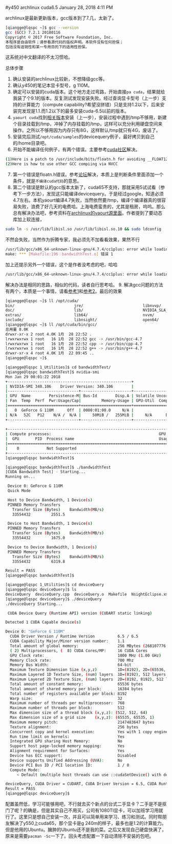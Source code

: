 #y450 archlinux cuda6.5
January 28, 2018 4:11 PM

archlinux是最新更新版本，gcc版本到了7.几，太新了。
```bash
[qiangge@lqspc ~]$ gcc --version
gcc (GCC) 7.2.1 20180116
Copyright © 2017 Free Software Foundation, Inc.
本程序是自由软件；请参看源代码的版权声明。本软件没有任何担保；
包括没有适销性和某一专用目的下的适用性担保。
```
这系统对中文翻译的不太习惯哈。

总体步骤
1. 确认安装的archlinux比较新，不想降级gcc等。
2. 确认y450的笔记本显卡型号，g 110M。
3. 确定可以安装的cuda版本。这个地方走过弯路，开始直接`pa cuda`，结果就给我装了个9.1的版本。反复测试发现安装失败。经过查询显卡型号（上一步）支持的计算能力（compute capability?希望没拼错）只是支持1.2以下，后来安装完发现是1.1.而1.2以下的最多安装cuda-6.5以前的版本。
4. `yaourt cuda`找到[相关版本](https://aur.archlinux.org/packages/cuda65/)安装（上一步），安装过程中遇到/tmp不够用，新建个目录挂载到/tmp，冲掉了内存挂载的/tmp，这样可以充分利用硬盘空间来操作。之所以不够用因为内存只有8G，这样默认/tmp就只有4G，废话了。
5. 安装完后测试`/opt/cuda/samples`的devicequery例子，最好拷贝到自己的/home目录吧。
6. 开始不能编译任何例子，有两个错误。主要参考[cuda社区](https://devtalk.nvidia.com/default/topic/1023776/-request-add-nvcc-compatibility-with-glibc-2-26/)解决。
```bash
(1)Here is a patch to /usr/include/bits/floatn.h for avoiding __FLOAT128 only when compiling via NVCC
(2)Here is how to use other GCC compiing via NVCC
```

7. 第一个错误是floatn.h错误。参考[论坛](https://www.reddit.com/r/archlinux/comments/6zrmn1/torch_on_arch/)解决，本质上是判断条件里面添加一个条件，就是`不编译cuda代码`的意思。
8. 第二个错误是默认的gcc版本太新了，cuda65不支持，那就采用5试试看（参考下一步方法），发现这只能编译devicequery。于是经过google，知道必须4.7左右。本机yaourt编译4.7失败，当然依然要/tmp，编译个编译器真的很容易失败，浪费了好几天的电费哈。上海电费蛮贵的，尤其是租房，呜呜。那么总有解决办法吧，参考资料在[archlinux的yaourt源里面](https://aur.archlinux.org/packages/gcc47/)。作者提到了要动态库加上软连接，
```bash
sudo ln -s /usr/lib/libisl.so /usr/lib/libisl.so.10 && sudo ldconfig
```
不然会失败，当然作为折腾专家，我必须先不加看看效果，果然不行
```bash
/usr/lib/gcc/x86_64-unknown-linux-gnu/4.7.4/cc1plus: error while loading shared libraries: libisl.so.10: cannot open shared object file: No such file or directory
make: *** [Makefile:196：bandwidthTest.o] 错误 1
```
加上还提示另外一个错误，这个是作者没考虑的吧，哈哈
```bash
/usr/lib/gcc/x86_64-unknown-linux-gnu/4.7.4/cc1plus: error while loading shared libraries: libmpfr.so.4: cannot open shared object file: No such file or directory
```
解决办法是相同的思路，相似的代码，读者自行思考哈。
9. 解决gcc问题的方法有两个，本质是一个事情，请看[参考1](https://liaa.dc.uba.ar/node/12)和[参考2](https://aur.archlinux.org/packages/cuda65/)。最后的效果
```bash
[qiangge@lqspc ~]$ ll /opt/cuda/
bin/                          jre/                          libnvvp/                      samples/
doc/                          lib/                          NVIDIA_SLA_cuDNN_Support.txt  share/
extras/                       lib64/                        nvvm/                         src/
include/                      libnsight/                    open64/                       tools/
[qiangge@lqspc ~]$ ll /opt/cuda/bin/gcc/
总用量 8.0K
drwxr-xr-x 2 root 4.0K 1月  28 22:52 .
lrwxrwxrwx 1 root   16 1月  28 22:52 gcc -> /usr/bin/gcc-4.7
lrwxrwxrwx 1 root   16 1月  28 22:52 cpp -> /usr/bin/cpp-4.7
lrwxrwxrwx 1 root   16 1月  28 22:52 g++ -> /usr/bin/g++-4.7
drwxr-xr-x 4 root 4.0K 1月  22 09:45 ..
[qiangge@lqspc ~]$ 
```

```bash
[qiangge@lqspc 1_Utilities]$ cd bandwidthTest/
[qiangge@lqspc bandwidthTest]$ nvidia-smi
Mon Jan 29 00:01:22 2018       
+------------------------------------------------------+                       
| NVIDIA-SMI 340.106    Driver Version: 340.106        |                       
|-------------------------------+----------------------+----------------------+
| GPU  Name        Persistence-M| Bus-Id        Disp.A | Volatile Uncorr. ECC |
| Fan  Temp  Perf  Pwr:Usage/Cap|         Memory-Usage | GPU-Util  Compute M. |
|===============================+======================+======================|
|   0  GeForce G 110M      Off  | 0000:01:00.0     N/A |                  N/A |
| N/A   52C   P12    N/A /  N/A |     50MiB /   255MiB |     N/A      Default |
+-------------------------------+----------------------+----------------------+
                                                                               
+-----------------------------------------------------------------------------+
| Compute processes:                                               GPU Memory |
|  GPU       PID  Process name                                     Usage      |
|=============================================================================|
|    0            Not Supported                                               |
+-----------------------------------------------------------------------------+
[qiangge@lqspc bandwidthTest]$ 
```

```bash
[qiangge@lqspc bandwidthTest]$ ./bandwidthTest 
[CUDA Bandwidth Test] - Starting...
Running on...

 Device 0: GeForce G 110M
 Quick Mode

 Host to Device Bandwidth, 1 Device(s)
 PINNED Memory Transfers
   Transfer Size (Bytes)	Bandwidth(MB/s)
   33554432			2551.5

 Device to Host Bandwidth, 1 Device(s)
 PINNED Memory Transfers
   Transfer Size (Bytes)	Bandwidth(MB/s)
   33554432			1675.0

 Device to Device Bandwidth, 1 Device(s)
 PINNED Memory Transfers
   Transfer Size (Bytes)	Bandwidth(MB/s)
   33554432			6319.8

Result = PASS
[qiangge@lqspc bandwidthTest]$ 
```

```bash
[qiangge@lqspc 1_Utilities]$ cd deviceQuery
[qiangge@lqspc deviceQuery]$ ls
deviceQuery  deviceQuery.cpp  deviceQuery.o  Makefile  NsightEclipse.xml  readme.txt
[qiangge@lqspc deviceQuery]$ ./deviceQuery 
./deviceQuery Starting...

 CUDA Device Query (Runtime API) version (CUDART static linking)

Detected 1 CUDA Capable device(s)

Device 0: "GeForce G 110M"
  CUDA Driver Version / Runtime Version          6.5 / 6.5
  CUDA Capability Major/Minor version number:    1.1
  Total amount of global memory:                 256 MBytes (268107776 bytes)
  ( 2) Multiprocessors, (  8) CUDA Cores/MP:     16 CUDA Cores
  GPU Clock rate:                                1000 MHz (1.00 GHz)
  Memory Clock rate:                             700 Mhz
  Memory Bus Width:                              64-bit
  Maximum Texture Dimension Size (x,y,z)         1D=(8192), 2D=(65536, 32768), 3D=(2048, 2048, 2048)
  Maximum Layered 1D Texture Size, (num) layers  1D=(8192), 512 layers
  Maximum Layered 2D Texture Size, (num) layers  2D=(8192, 8192), 512 layers
  Total amount of constant memory:               65536 bytes
  Total amount of shared memory per block:       16384 bytes
  Total number of registers available per block: 8192
  Warp size:                                     32
  Maximum number of threads per multiprocessor:  768
  Maximum number of threads per block:           512
  Max dimension size of a thread block (x,y,z): (512, 512, 64)
  Max dimension size of a grid size    (x,y,z): (65535, 65535, 1)
  Maximum memory pitch:                          2147483647 bytes
  Texture alignment:                             256 bytes
  Concurrent copy and kernel execution:          Yes with 1 copy engine(s)
  Run time limit on kernels:                     Yes
  Integrated GPU sharing Host Memory:            No
  Support host page-locked memory mapping:       Yes
  Alignment requirement for Surfaces:            Yes
  Device has ECC support:                        Disabled
  Device supports Unified Addressing (UVA):      No
  Device PCI Bus ID / PCI location ID:           1 / 0
  Compute Mode:
     < Default (multiple host threads can use ::cudaSetDevice() with device simultaneously) >

deviceQuery, CUDA Driver = CUDART, CUDA Driver Version = 6.5, CUDA Runtime Version = 6.5, NumDevs = 1, Device0 = GeForce G 110M
Result = PASS
[qiangge@lqspc deviceQuery]$ 
```

配置虽然低，学习可能够用吧，不行就去买个新点的台式二手显卡？二手是不是抠门了呢？的确是，但是其实自己不用买，公司有1080TI显卡，可以加班学习用就行了。这里只是想自己安装一次，并且可以简单用来学习、练习和测试。同时帮朋友解决了y550上cuda65，那个显卡是g 240m的样子，最多也是1.2的计算能力。但是他用的Ubuntu。臃肿的Ubuntu还不是我的菜。之后又发现自己硬盘快满了，原来是需要`pacman -Sc`一下了。回头考虑配置一下自动清除不安装的包吧。